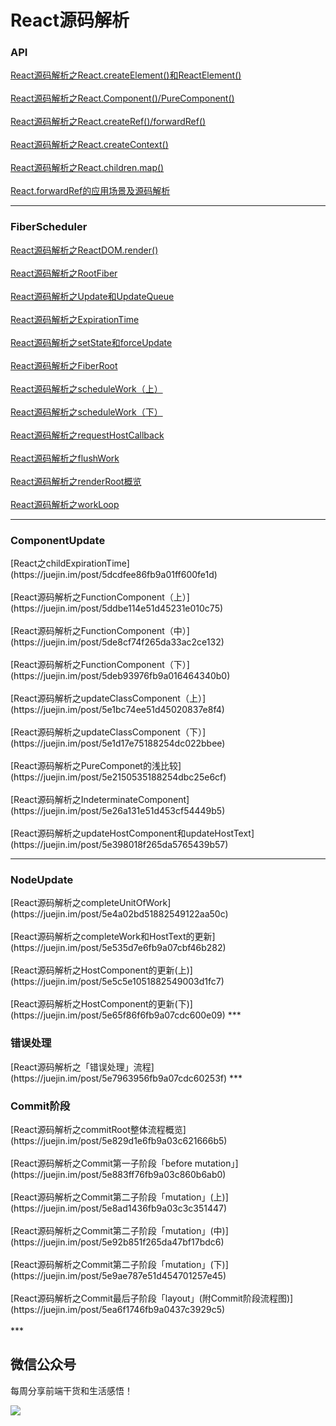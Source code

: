<h1>React源码解析</h1>
<h3>API</h3>

[React源码解析之React.createElement()和ReactElement()](https://juejin.im/post/5d2b0763f265da1bd14686c5)
<br/><br/>
[React源码解析之React.Component()/PureComponent()](https://juejin.im/post/5d2e754f6fb9a07f070e600e)
<br/><br/>
[React源码解析之React.createRef()/forwardRef()](https://juejin.im/post/5d39afe65188257dc103e9f5)
<br/><br/>
[React源码解析之React.createContext()](https://juejin.im/post/5d3efff3e51d4561a34618c0)
<br/><br/>
[React源码解析之React.children.map()](https://juejin.im/post/5d46b71a6fb9a06b0c084acd)
<br/><br/>
[React.forwardRef的应用场景及源码解析](https://juejin.im/post/5e52263de51d4526dd1ea1fe)

***
<h3>FiberScheduler</h3>

[React源码解析之ReactDOM.render()](https://juejin.im/post/5d535e7be51d45620771f0b2)
<br/><br/>
[React源码解析之RootFiber](https://juejin.im/post/5d5aa4695188257573635a0d)
<br/><br/>
[React源码解析之Update和UpdateQueue](https://juejin.im/post/5d62645bf265da03ec2e6f33)
<br/><br/>
[React源码解析之ExpirationTime](https://juejin.im/post/5d6a572ce51d4561fa2ec0bc)
<br/><br/>
[React源码解析之setState和forceUpdate](https://juejin.im/post/5d705e555188255457502380)
<br/><br/>
[React源码解析之FiberRoot](https://juejin.im/post/5d75a66ce51d4561e84fcc9b)
<br/><br/>
[React源码解析之scheduleWork（上）](https://juejin.im/post/5d7fa983f265da03cf7ac048)
<br/><br/>
[React源码解析之scheduleWork（下）](https://juejin.im/post/5d885b75f265da03e83baaa7)
<br/><br/>
[React源码解析之requestHostCallback](https://juejin.im/post/5da2d5725188252a923a8ec5)
<br/><br/>
[React源码解析之flushWork](https://juejin.im/post/5dad45575188256ad9347402)
<br/><br/>
[React源码解析之renderRoot概览](https://juejin.im/post/5db7f39f6fb9a0207f102ee7)
<br/><br/>
[React源码解析之workLoop](https://juejin.im/post/5dcc17b26fb9a02b6a6ff999)

***
<h3>ComponentUpdate</h3>
[React之childExpirationTime](https://juejin.im/post/5dcdfee86fb9a01ff600fe1d)
<br/><br/>
[React源码解析之FunctionComponent（上）](https://juejin.im/post/5ddbe114e51d45231e010c75)
<br/><br/>
[React源码解析之FunctionComponent（中）](https://juejin.im/post/5de8cf74f265da33ac2ce132)
<br/><br/>
[React源码解析之FunctionComponent（下）](https://juejin.im/post/5deb93976fb9a016464340b0)
<br/><br/>
[React源码解析之updateClassComponent（上）](https://juejin.im/post/5e1bc74ee51d45020837e8f4)
<br/><br/>
[React源码解析之updateClassComponent（下）](https://juejin.im/post/5e1d17e75188254dc022bbee)
<br/><br/>
[React源码解析之PureComponet的浅比较](https://juejin.im/post/5e2150535188254dbc25e6cf)
<br/><br/>
[React源码解析之IndeterminateComponent](https://juejin.im/post/5e26a131e51d453cf54449b5)
<br/><br/>
[React源码解析之updateHostComponent和updateHostText](https://juejin.im/post/5e398018f265da5765439b57)

***
<h3>NodeUpdate</h3>
[React源码解析之completeUnitOfWork](https://juejin.im/post/5e4a02bd51882549122aa50c)
<br/><br/>
[React源码解析之completeWork和HostText的更新](https://juejin.im/post/5e535d7e6fb9a07cbf46b282)
<br/><br/>
[React源码解析之HostComponent的更新(上)](https://juejin.im/post/5e5c5e1051882549003d1fc7)
<br/><br/>
[React源码解析之HostComponent的更新(下)](https://juejin.im/post/5e65f86f6fb9a07cdc600e09)
***
<h3>错误处理</h3>
[React源码解析之「错误处理」流程](https://juejin.im/post/5e7963956fb9a07cdc60253f)
***
<h3>Commit阶段</h3>
[React源码解析之commitRoot整体流程概览](https://juejin.im/post/5e829d1e6fb9a03c621666b5)
<br/><br/>
[React源码解析之Commit第一子阶段「before mutation」](https://juejin.im/post/5e883ff76fb9a03c860b6ab0)
<br/><br/>
[React源码解析之Commit第二子阶段「mutation」(上)](https://juejin.im/post/5e8ad1436fb9a03c3c351447)
<br/><br/>
[React源码解析之Commit第二子阶段「mutation」(中)](https://juejin.im/post/5e92b851f265da47bf17bdc6)
<br/><br/>
[React源码解析之Commit第二子阶段「mutation」(下)](https://juejin.im/post/5e9ae787e51d454701257e45)
<br/><br/>
[React源码解析之Commit最后子阶段「layout」(附Commit阶段流程图)](https://juejin.im/post/5ea6f1746fb9a0437c3929c5)
<br/><br/>
***
<h2>微信公众号</h2>

每周分享前端干货和生活感悟！

 ![](https://upload-images.jianshu.io/upload_images/5518628-d990fd52db10fd66.png?imageMogr2/auto-orient/strip%7CimageView2/2/w/1240)
